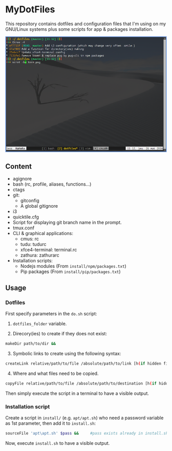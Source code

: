 MyDotFiles
==========

This repository contains dotfiles and configuration files that I'm using on my GNU/Linux systems plus some scripts for app & packages installation.

<div style="text-align:center"><img src=".img/term.png" alt="Basic terminal window" /></div>

Content
-------

- agignore
- bash (rc, profile, aliases, functions...)
- ctags
- git:
  * gitconfig
  * A global gitignore
- i3
- quicktile.cfg
- Script for displaying git branch name in the prompt.
- tmux.conf
- CLI & graphical applications:
  * cmus: rc
  * tudu: tudurc
  * xfce4-terminal: terminal.rc
  * zathura: zathurarc
- Installation scripts:
  * Nodejs modules (From `install/npm/packages.txt`)
  * Pip packages (From `install/pip/packages.txt`)

Usage
-----

### Dotfiles

First specify parameters in the `do.sh` script:

1. `dotfiles_folder` variable.

2. Direcory(ies) to create if they does not exist:

  ```sh
  makeDir path/to/dir &&
  ```

3. Symbolic links to create using the following syntax:

  ```sh
  createLink relative/path/to/file /absolute/path/to/link [h(if hidden file)] &&
  ```

4. Where and what files need to be copied.

  ```sh
  copyFile relative/path/to/file /absolute/path/to/destination [h(if hidden file)] &&
  ```

Then simply execute the script in a terminal to have a visible output.

### Installation script

Create a script in `install/` (e.g. `apt/apt.sh`) who need a password variable as 1st parameter, then add it to `install.sh`:

```sh
sourceFile 'apt\apt.sh' $pass &&	 #pass exists already in install.sh
```

Now, execute `install.sh` to have a visible output.
